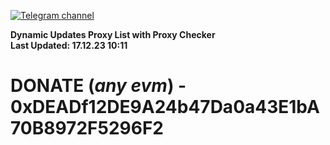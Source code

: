 [![Telegram channel](https://img.shields.io/endpoint?url=https://runkit.io/damiankrawczyk/telegram-badge/branches/master?url=https://t.me/n4z4v0d)](https://t.me/n4z4v0d) 

**Dynamic Updates Proxy List with Proxy Checker**  
**Last Updated: 17.12.23 10:11**

# DONATE (_any evm_) - 0xDEADf12DE9A24b47Da0a43E1bA70B8972F5296F2
